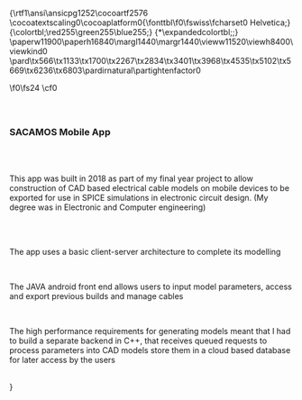 {\rtf1\ansi\ansicpg1252\cocoartf2576
\cocoatextscaling0\cocoaplatform0{\fonttbl\f0\fswiss\fcharset0 Helvetica;}
{\colortbl;\red255\green255\blue255;}
{\*\expandedcolortbl;;}
\paperw11900\paperh16840\margl1440\margr1440\vieww11520\viewh8400\viewkind0
\pard\tx566\tx1133\tx1700\tx2267\tx2834\tx3401\tx3968\tx4535\tx5102\tx5669\tx6236\tx6803\pardirnatural\partightenfactor0

\f0\fs24 \cf0 <html>\
	<body>\
		<h3>\
			SACAMOS Mobile App\
		</h3>\
		<p>\
			This app was built in 2018 as part of my final year project to allow construction of CAD based electrical cable models on mobile devices to be exported for use in SPICE simulations in electronic circuit design. (My degree was in Electronic and Computer engineering)\
		</p>\
\
		<p> The app uses a basic client-server architecture to complete its modelling</p>\
		<p> The JAVA android front end allows users to input model parameters, access and export previous builds and manage cables</p>\
		<p> The high performance requirements for generating models meant that I had to build a separate backend in C++, that receives queued requests to process parameters into CAD models store them in a cloud based database for later access by the users</p>\
	</body>}